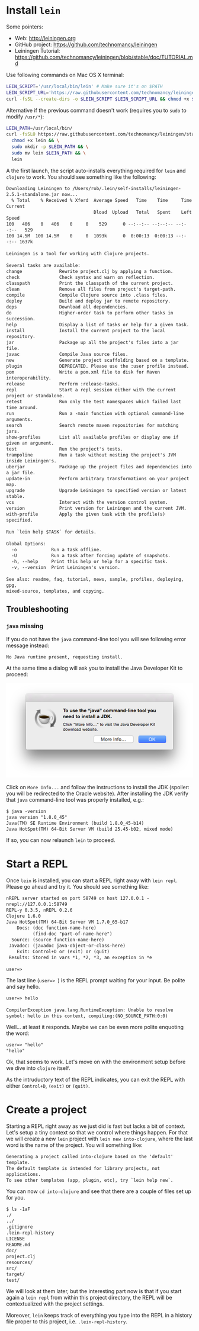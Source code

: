 # Install `lein`

Some pointers:

- Web: http://leiningen.org
- GitHub project: https://github.com/technomancy/leiningen
- Leiningen Tutorial: https://github.com/technomancy/leiningen/blob/stable/doc/TUTORIAL.md

Use following commands on Mac OS X terminal:

``` bash
LEIN_SCRIPT='/usr/local/bin/lein' # Make sure it's on $PATH
LEIN_SCRIPT_URL='https://raw.githubusercontent.com/technomancy/leiningen/stable/bin/lein'
curl -fsSL --create-dirs -o $LEIN_SCRIPT $LEIN_SCRIPT_URL && chmod +x $LEIN_SCRIPT && lein
```

Alternative if the previous command doesn't work (requires you to `sudo` to modify `/usr/*`):

``` bash
LEIN_PATH=/usr/local/bin/
curl -fsSLO https://raw.githubusercontent.com/technomancy/leiningen/stable/bin/lein && \
  chmod +x lein && \
  sudo mkdir -p $LEIN_PATH && \
  sudo mv lein $LEIN_PATH && \
  lein
```
A the first launch, the script auto-installs everything required for `lein` and `clojure` to work. You should see something like the following:

```
Downloading Leiningen to /Users/rob/.lein/self-installs/leiningen-2.5.1-standalone.jar now...
  % Total    % Received % Xferd  Average Speed   Time    Time     Time  Current
                                 Dload  Upload   Total   Spent    Left  Speed
100   406    0   406    0     0    529      0 --:--:-- --:--:-- --:--:--   529
100 14.5M  100 14.5M    0     0  1093k      0  0:00:13  0:00:13 --:--:-- 1637k

Leiningen is a tool for working with Clojure projects.

Several tasks are available:
change              Rewrite project.clj by applying a function.
check               Check syntax and warn on reflection.
classpath           Print the classpath of the current project.
clean               Remove all files from project's target-path.
compile             Compile Clojure source into .class files.
deploy              Build and deploy jar to remote repository.
deps                Download all dependencies.
do                  Higher-order task to perform other tasks in succession.
help                Display a list of tasks or help for a given task.
install             Install the current project to the local repository.
jar                 Package up all the project's files into a jar file.
javac               Compile Java source files.
new                 Generate project scaffolding based on a template.
plugin              DEPRECATED. Please use the :user profile instead.
pom                 Write a pom.xml file to disk for Maven interoperability.
release             Perform :release-tasks.
repl                Start a repl session either with the current project or standalone.
retest              Run only the test namespaces which failed last time around.
run                 Run a -main function with optional command-line arguments.
search              Search remote maven repositories for matching jars.
show-profiles       List all available profiles or display one if given an argument.
test                Run the project's tests.
trampoline          Run a task without nesting the project's JVM inside Leiningen's.
uberjar             Package up the project files and dependencies into a jar file.
update-in           Perform arbitrary transformations on your project map.
upgrade             Upgrade Leiningen to specified version or latest stable.
vcs                 Interact with the version control system.
version             Print version for Leiningen and the current JVM.
with-profile        Apply the given task with the profile(s) specified.

Run `lein help $TASK` for details.

Global Options:
  -o             Run a task offline.
  -U             Run a task after forcing update of snapshots.
  -h, --help     Print this help or help for a specific task.
  -v, --version  Print Leiningen's version.

See also: readme, faq, tutorial, news, sample, profiles, deploying, gpg,
mixed-source, templates, and copying.
```

## Troubleshooting

### `java` missing

If you do not have the `java` command-line tool you will see following error message instead:

``` bash
No Java runtime present, requesting install.
```

At the same time a dialog will ask you to install the Java Developer Kit to proceed:

![Install JDK dialog](images/dialog_install_jdk_mac.png)

Click on `More Info...` and follow the instructions to install the JDK (spoiler: you will be redirected to the Oracle website). After installing the JDK verify that `java` command-line tool was properly installed, e.g.:

```
$ java -version
java version "1.8.0_45"
Java(TM) SE Runtime Environment (build 1.8.0_45-b14)
Java HotSpot(TM) 64-Bit Server VM (build 25.45-b02, mixed mode)
```

If so, you can now relaunch `lein` to proceed.

# Start a REPL

Once `lein` is installed, you can start a REPL right away with `lein repl`. Please go ahead and try it. You should see something like:

```
nREPL server started on port 58749 on host 127.0.0.1 - nrepl://127.0.0.1:58749
REPL-y 0.3.5, nREPL 0.2.6
Clojure 1.6.0
Java HotSpot(TM) 64-Bit Server VM 1.7.0_65-b17
    Docs: (doc function-name-here)
          (find-doc "part-of-name-here")
  Source: (source function-name-here)
 Javadoc: (javadoc java-object-or-class-here)
    Exit: Control+D or (exit) or (quit)
 Results: Stored in vars *1, *2, *3, an exception in *e

user=> 
```

The last line (`user=> `) is the REPL prompt waiting for your input. Be polite and say hello.

```
user=> hello

CompilerException java.lang.RuntimeException: Unable to resolve symbol: hello in this context, compiling:(NO_SOURCE_PATH:0:0) 
```

Well... at least it responds. Maybe we can be even more polite enquoting the word:

```
user=> "hello"
"hello"
```

Ok, that seems to work. Let's move on with the environment setup before we dive into `clojure` itself.

As the intruductory text of the REPL indicates, you can exit the REPL with either `Control+D`, `(exit)` or `(quit)`.


# Create a project

Starting a REPL right away as we just did is fast but lacks a bit of context. Let's setup a tiny context so that we control where things happen. For that we will create a new `lein` project with `lein new into-clojure`, where the last word is the name of the project. You will something like:

```
Generating a project called into-clojure based on the 'default' template.
The default template is intended for library projects, not applications.
To see other templates (app, plugin, etc), try `lein help new`.
```

You can now `cd into-clojure` and see that there are a couple of files set up for you.

```
$ ls -1aF
./
../
.gitignore
.lein-repl-history
LICENSE
README.md
doc/
project.clj
resources/
src/
target/
test/
```

We will look at them later, but the interesting part now is that if you start again a `lein repl` from within this project directory, the REPL will be contextualized with the project settings.

Moreover, `lein` keeps track of everything you type into the REPL in a history file proper to this project, i.e. `.lein-repl-history`.

